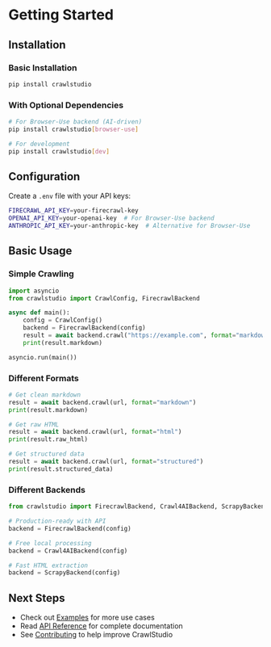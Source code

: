 # Getting Started

## Installation

### Basic Installation

```bash
pip install crawlstudio
```

### With Optional Dependencies

```bash
# For Browser-Use backend (AI-driven)
pip install crawlstudio[browser-use]

# For development
pip install crawlstudio[dev]
```

## Configuration

Create a `.env` file with your API keys:

```bash
FIRECRAWL_API_KEY=your-firecrawl-key
OPENAI_API_KEY=your-openai-key  # For Browser-Use backend
ANTHROPIC_API_KEY=your-anthropic-key  # Alternative for Browser-Use
```

## Basic Usage

### Simple Crawling

```python
import asyncio
from crawlstudio import CrawlConfig, FirecrawlBackend

async def main():
    config = CrawlConfig()
    backend = FirecrawlBackend(config)
    result = await backend.crawl("https://example.com", format="markdown")
    print(result.markdown)

asyncio.run(main())
```

### Different Formats

```python
# Get clean markdown
result = await backend.crawl(url, format="markdown")
print(result.markdown)

# Get raw HTML
result = await backend.crawl(url, format="html") 
print(result.raw_html)

# Get structured data
result = await backend.crawl(url, format="structured")
print(result.structured_data)
```

### Different Backends

```python
from crawlstudio import FirecrawlBackend, Crawl4AIBackend, ScrapyBackend

# Production-ready with API
backend = FirecrawlBackend(config)

# Free local processing  
backend = Crawl4AIBackend(config)

# Fast HTML extraction
backend = ScrapyBackend(config)
```

## Next Steps

- Check out [Examples](examples.md) for more use cases
- Read [API Reference](api/models.md) for complete documentation
- See [Contributing](CONTRIBUTING.md) to help improve CrawlStudio